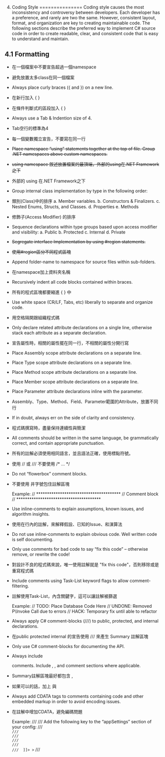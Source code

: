 4. Coding Style
===============
Coding style causes the most inconsistency and controversy between developers. Each developer has a preference, and
rarely are two the same. However, consistent layout, format, and organization are key to creating maintainable code.
The following sections describe the preferred way to implement C# source code in order to create readable, clear, and
consistent code that is easy to understand and maintain.

4.1 Formatting
--------------
- 在一個檔案中不要宣告超過一個namespace

- 避免放置太多class在同一個檔案

- Always place curly braces ({ and }) on a new line.
- 在新行加入 { }

- 在條件判斷式的區段加入 { }

- Always use a Tab & Indention size of 4.
- Tab空行的標準為4

- 每一個變數獨立宣告，不要寫在同一行

- ~~Place namespace “using” statements together at the top of file. Group .NET namespaces above custom namespaces.~~
- ~~using namespace 敘述放置檔案的最頂端，外部的using在.NET Framework之下~~
- 外部的 using 在.NET Framework之下

- Group internal class implementation by type in the following order:
- 類別(Class)中的排序
    a. Member variables.
    b. Constructors & Finalizers.
    c. Nested Enums, Structs, and Classes.
    d. Properties
    e. Methods

- 修飾子(Access Modifier) 的排序
- Sequence declarations within type groups based upon access modifier and visibility:
    a. Public
    b. Protected
    c. Internal
    d. Private


- ~~Segregate interface Implementation by using #region statements.~~
- ~~使用#region區分不同程式區塊~~


- Append folder-name to namespace for source files within sub-folders.
- 在namespace加上資料夾名稱

- Recursively indent all code blocks contained within braces.
- 所有的程式區塊都要縮進 { } 中

- Use white space (CR/LF, Tabs, etc) liberally to separate and organize code.
- 用空格隔開跟組織程式碼

- Only declare related attribute declarations on a single line, otherwise stack each attribute as a separate declaration.
- 宣告屬性時，相關的屬性擺在同一行，不相關的屬性分開行寫

- Place Assembly scope attribute declarations on a separate line.
- Place Type scope attribute declarations on a separate line.
- Place Method scope attribute declarations on a separate line.
- Place Member scope attribute declarations on a separate line.
- Place Parameter attribute declarations inline with the parameter.
- Assembly、Type、Method、Field、Parameter範圍的Attribute，放置不同行

- If in doubt, always err on the side of clarity and consistency.
- 程式碼撰寫時，盡量保持連續性與簡潔

- All comments should be written in the same language, be grammatically correct, and contain appropriate punctuation.
- 所有的註解必須使用相同語言，並且語法正確，使用標點符號。

- 使用 // 或 /// 不要使用 /* ... */

- Do not “flowerbox” comment blocks.
- 不要使用 井字號包住註解區塊

    Example:
    // ***************************************
    // Comment block
    // ***************************************

- Use inline-comments to explain assumptions, known issues, and algorithm insights.
- 使用在行內的註解，來解釋假設、已知的Issue、和演算法

- Do not use inline-comments to explain obvious code. Well written code is self documenting.

- Only use comments for bad code to say “fix this code” – otherwise remove, or rewrite the code!
- 對設計不良的程式碼來說，唯一使用註解就是 "fix this code"，否則移除或是重寫程式碼

- Include comments using Task-List keyword flags to allow comment-filtering.
- 註解使用Task-List，內含關鍵字，這可以讓註解被篩選

    Example:
    // TODO: Place Database Code Here
    // UNDONE: Removed P\Invoke Call due to errors
    // HACK: Temporary fix until able to refactor

- Always apply C# comment-blocks (///) to public, protected, and internal declarations.
- 在public protected internal 的宣告使用 /// 來產生 Summary 註解區塊

- Only use C# comment-blocks for documenting the API.


- Always include <summary> comments. Include <param>, <return>, and <exception> comment sections where applicable.
- Summary註解區塊最好都包含 <param>,<return> <exception>

- 如果可以的話，加上 <see cref=””/> 與 <seeAlso cref=””/>

- Always add CDATA tags to comments containing code and other embedded markup in order to avoid encoding issues.
- 在註解中增加CDATA，避免編碼問題

    Example:
    /// <example>
    /// Add the following key to the “appSettings” section of your config:
    /// <code> <![CDATA[
    /// <configuration>
    /// <appSettings>
    /// <add key=”mySetting” value=”myValue”/>
    /// </appSettings>
    /// </configuration>
    ///  ]]> ></code>
    /// </example>

